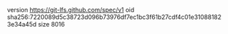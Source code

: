 version https://git-lfs.github.com/spec/v1
oid sha256:7220089d5c38723d096b73976df7ec1bc3f61b27cdf4c01e310881823e34a45d
size 8016
